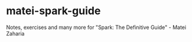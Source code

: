 # matei-spark-guide
Notes, exercises and many more for "Spark: The Definitive Guide" - Matei Zaharia

